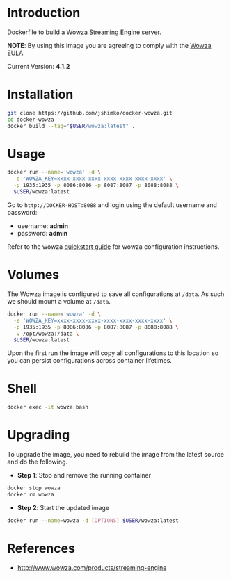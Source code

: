 # Introduction

Dockerfile to build a [Wowza Streaming Engine](http://www.wowza.com/products/streaming-engine) server.

**NOTE**: By using this image you are agreeing to comply with the [Wowza EULA](http://www.wowza.com/resources/WowzaStreamingEngine-4.0.0_LicenseAgreement.pdf)

Current Version: **4.1.2**

# Installation

```bash
git clone https://github.com/jshimko/docker-wowza.git
cd docker-wowza
docker build --tag="$USER/wowza:latest" .
```

# Usage

```bash
docker run --name='wowza' -d \
  -e 'WOWZA_KEY=xxxx-xxxx-xxxx-xxxx-xxxx-xxxx-xxxx' \
  -p 1935:1935 -p 8086:8086 -p 8087:8087 -p 8088:8088 \
  $USER/wowza:latest
```

Go to `http://DOCKER-HOST:8088` and login using the default username and password:

* username: **admin**
* password: **admin**

Refer to the wowza [quickstart guide](http://www.wowza.com/forums/content.php?3-quick-start-guide) for wowza configuration instructions.

# Volumes

The Wowza image is configured to save all configurations at `/data`. As such we should mount a volume at `/data`.

```bash
docker run --name='wowza' -d \
  -e 'WOWZA_KEY=xxxx-xxxx-xxxx-xxxx-xxxx-xxxx-xxxx' \
  -p 1935:1935 -p 8086:8086 -p 8087:8087 -p 8088:8088 \
  -v /opt/wowza:/data \
  $USER/wowza:latest
```

Upon the first run the image will copy all configurations to this location so you can persist configurations across container lifetimes.

# Shell

```bash
docker exec -it wowza bash
```

# Upgrading

To upgrade the image, you need to rebuild the image from the latest source and do the following.

- **Step 1**: Stop and remove the running container

```bash
docker stop wowza
docker rm wowza
```

- **Step 2**: Start the updated image

```bash
docker run --name=wowza -d [OPTIONS] $USER/wowza:latest
```

# References

  * http://www.wowza.com/products/streaming-engine
